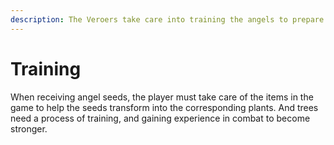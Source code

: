 ```yaml
---
description: The Veroers take care into training the angels to prepare for battle.
---
```


# Training

When receiving angel seeds, the player must take care of the items in the game to help the seeds transform into the corresponding plants. And trees need a process of training, and gaining experience in combat to become stronger.



